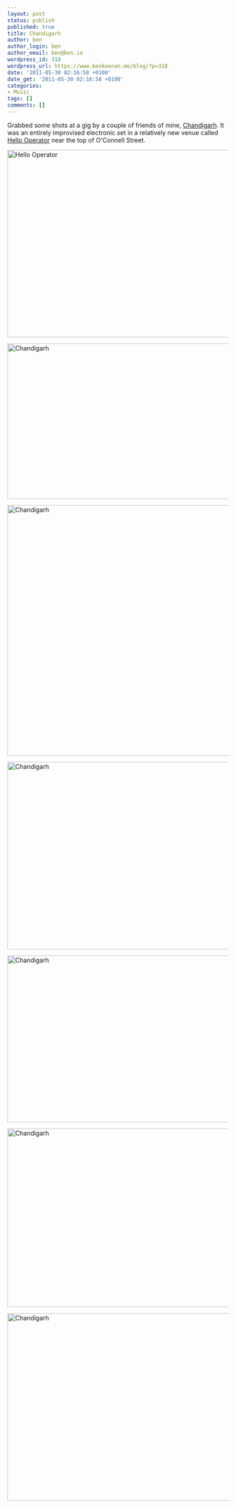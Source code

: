 ```yaml
---
layout: post
status: publish
published: true
title: Chandigarh
author: ben
author_login: ben
author_email: ben@ben.ie
wordpress_id: 318
wordpress_url: https://www.benkeenan.me/blog/?p=318
date: '2011-05-30 02:16:58 +0100'
date_gmt: '2011-05-30 02:16:58 +0100'
categories:
- Music
tags: []
comments: []
---
```

<p>Grabbed some shots at a gig by a couple of friends of mine, <a href="https://thumped.com/bbs/showthread.php?84266-Concrete-Soup-Hello-Operator" target="_blank">Chandigarh</a>. It was an entirely improvised electronic set in a relatively new venue called <a href="https://hellooperator.org/wordpress/?p=700" target="_blank">Hello Operator</a> near the top of O'Connell Street.</p>
<p><img class="aligncenter" src="https://farm3.static.flickr.com/2448/5774057314_e02f541b1b_z.jpg" alt="Hello Operator" width="640" height="427" /></p>
<p><img class="aligncenter" src="https://farm4.static.flickr.com/3654/5773573811_acdbbc8910_z.jpg" alt="Chandigarh" width="640" height="354" /></p>
<p><img class="aligncenter" src="https://farm3.static.flickr.com/2708/5773571437_1c741dca5b_z.jpg" alt="Chandigarh" width="640" height="571" /></p>
<p><img class="aligncenter" src="https://farm4.static.flickr.com/3358/5773569797_aaa0c778ef_z.jpg" alt="Chandigarh" width="640" height="427" /></p>
<p><img class="aligncenter" src="https://farm4.static.flickr.com/3244/5773541147_154a9cc025_z.jpg" alt="Chandigarh" width="640" height="380" /></p>
<p><img class="aligncenter" src="https://farm3.static.flickr.com/2033/5774078134_040ebb2133_z.jpg" alt="Chandigarh" width="640" height="407" /></p>
<p><img class="aligncenter" src="https://farm6.static.flickr.com/5261/5774064746_f8978bd634_z.jpg" alt="Chandigarh" width="640" height="427" /></p>
